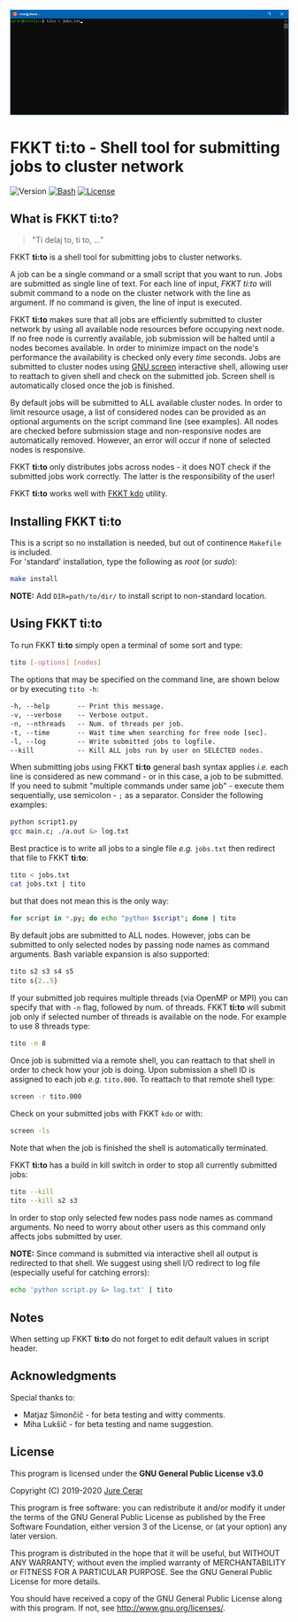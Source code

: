 ![demo](doc/demo.gif)

# FKKT __ti:to__ - Shell tool for submitting jobs to cluster network  

![Version](https://img.shields.io/badge/Version-0.2.1-blue.svg)
[![Bash](https://img.shields.io/badge/Made_with-bash-light_green.svg)](https://www.gnu.org/software/bash/)
[![License](https://img.shields.io/badge/License-GNU_GPL_v3.0-red.svg)](https://www.gnu.org/licenses/gpl-3.0.html)  

## What is FKKT __ti:to__?
> "Ti delaj to, ti to, ..."

FKKT __ti:to__ is a shell tool for submitting jobs to cluster networks.  

A job can be a single command or a small script that you want to run. Jobs are submitted as single line of text. For each line of input, *FKKT ti:to* will submit command to a node on the cluster network with the line as argument. If no command is given, the line of input is executed.  

FKKT __ti:to__ makes sure that all jobs are efficiently submitted to cluster network by using all available node resources before occupying next node. If no free node is currently available, job submission will be halted until a nodes becomes available. In order to minimize impact on the node's performance the availability is checked only every _time_ seconds. Jobs are submitted to cluster nodes using [GNU screen](https://www.gnu.org/software/screen/) interactive shell, allowing user to reattach to given shell and check on the submitted job. Screen shell is automatically closed once the job is finished.  

By default jobs will be submitted to ALL available cluster nodes. In order to limit resource usage, a list of considered nodes can be provided as an optional arguments on the script command line (see examples). All nodes are checked before submission stage and non-responsive nodes are automatically removed. However, an error will occur if none of selected nodes is responsive.       

FKKT __ti:to__ only distributes jobs across nodes - it does NOT check if the submitted jobs work correctly. The latter is the responsibility of the user!  

FKKT __ti:to__ works well with [FKKT kdo]() utility.

## Installing FKKT __ti:to__
This is a script so no installation is needed, but out of continence `Makefile` is included.  
For 'standard' installation, type the following as *root* (or *sudo*):
```bash
make install
```
**NOTE:** Add `DIR=path/to/dir/` to install script to non-standard location.  

## Using FKKT __ti:to__
To run FKKT __ti:to__ simply open a terminal of some sort and type:
```bash
tito [-options] [nodes]
```
The options that may be specified on the command line, are shown below or by executing `tito -h`:
```
-h, --help       -- Print this message.
-v, --verbose    -- Verbose output.
-n, --nthreads   -- Num. of threads per job.
-t, --time       -- Wait time when searching for free node [sec].
-l, --log        -- Write submitted jobs to logfile.
--kill           -- Kill ALL jobs run by user on SELECTED nodes.
```
When submitting jobs using FKKT __ti:to__ general bash syntax applies *i.e.* each line is considered as new command - or in this case, a job to be submitted. If you need to submit "multiple commands under same job" - execute them sequentially, use semicolon - `;` as a separator. Consider the following examples:
```bash
python script1.py
gcc main.c; ./a.out &> log.txt
```
Best practice is to write all jobs to a single file *e.g.* `jobs.txt` then redirect that file to FKKT __ti:to__:
```bash
tito < jobs.txt
cat jobs.txt | tito
```
but that does not mean this is the only way:
```bash
for script in *.py; do echo "python $script"; done | tito
```
By default jobs are submitted to ALL nodes. However, jobs can be submitted to only selected nodes by passing node names as command arguments. Bash variable expansion is also supported:
```bash
tito s2 s3 s4 s5
tito s{2..5}
```
If your submitted job requires multiple threads (via OpenMP or MPI) you can specify that with `-n` flag, followed by num. of threads. FKKT __ti:to__ will submit job only if selected number of threads is available on the node. For example to use 8 threads type:
```bash
tito -n 8
```  
Once job is submitted via a remote shell, you can reattach to that shell in order to check how your job is doing. Upon submission a shell ID is assigned to each job *e.g.* `tito.000`. To reattach to that remote shell type:
```bash
screen -r tito.000
```
Check on your submitted jobs with FKKT `kdo` or with:
```bash
screen -ls
```
Note that when the job is finished the shell is automatically terminated.

FKKT __ti:to__ has a build in kill switch in order to stop all currently submitted jobs:
```bash
tito --kill
tito --kill s2 s3
```
In order to stop only selected few nodes pass node names as command arguments. No need to worry about other users as this command only affects jobs submitted by user.

**NOTE:** Since command is submitted via interactive shell all output is redirected to that shell. We suggest using shell I/O redirect to log file (especially useful for catching errors):
```bash
echo 'python script.py &> log.txt' | tito
```

## Notes
When setting up FKKT __ti:to__ do not forget to edit default values in script header.  

<!-- **DISCLAIMER:** Any connection between FKKT __ti:to__ and Yugoslav marshal and politician [Josip Broz - Tito](https://en.wikipedia.org/wiki/Josip_Broz_Tito) is purely coincidental.   -->

## Acknowledgments
Special thanks to:
- Matjaz Simončič - for beta testing and witty comments.  
- Miha Lukšič - for beta testing and name suggestion.  

## License
This program is licensed under the **GNU General Public License v3.0**

Copyright (C) 2019-2020 [Jure Cerar](https://github.com/JureCerar)

This program is free software: you can redistribute it and/or modify it under the terms of the GNU General Public License as published by the Free Software Foundation, either version 3 of the License, or (at your option) any later version.

This program is distributed in the hope that it will be useful, but WITHOUT ANY WARRANTY; without even the implied warranty of MERCHANTABILITY or FITNESS FOR A PARTICULAR PURPOSE. See the GNU General Public License for more details.

You should have received a copy of the GNU General Public License along with this program. If not, see http://www.gnu.org/licenses/.
